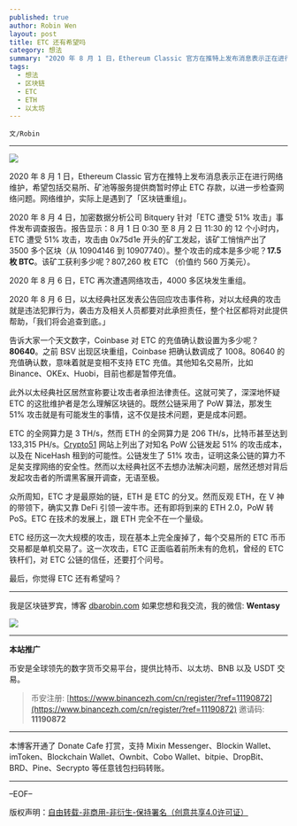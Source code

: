 ```yaml
---
published: true
author: Robin Wen
layout: post
title: ETC 还有希望吗
category: 想法
summary: "2020 年 8 月 1 日，Ethereum Classic 官方在推特上发布消息表示正在进行网络维护，希望包括交易所、矿池等服务提供商暂时停止 ETC 存款，以进一步检查网络问题。网络维护，实际上是遇到了「区块链重组」。众所周知，ETC 才是最原始的链，ETH 是 ETC 的分叉。然而反观 ETH，在 V 神的代领下，确实又靠 DeFi 引领一波牛市。还有即将到来的 ETH 2.0，PoW 转 PoS。ETC 在技术的发展上，跟 ETH 完全不在一个量级。ETC 经历这一次大规模的攻击，现在基本上完全废掉了，每个交易所的 ETC 币币交易都是单机交易了。这一次攻击，ETC 正面临着前所未有的危机，曾经的 ETC 铁杆们，对 ETC 公链的信任，还要打个问号。"
tags:
  - 想法
  - 区块链
  - ETC
  - ETH
  - 以太坊
---
```


`文/Robin`

***

![](https://cdn.dbarobin.com/7ryamo2.png)

2020 年 8 月 1 日，Ethereum Classic 官方在推特上发布消息表示正在进行网络维护，希望包括交易所、矿池等服务提供商暂时停止 ETC 存款，以进一步检查网络问题。网络维护，实际上是遇到了「区块链重组」。

2020 年 8 月 4 日，加密数据分析公司 Bitquery 针对「ETC 遭受 51% 攻击」事件发布调查报告。报告显示：8 月 1 日 0:30 至 8 月 2 日 11:30 的 12 个小时内，ETC 遭受 51% 攻击，攻击由 0x75d1e 开头的矿工发起，该矿工悄悄产出了 3500 多个区块（从 10904146 到 10907740）。整个攻击的成本是多少呢？**17.5 枚 BTC**。该矿工获利多少呢？807,260 枚 ETC （价值约 560 万美元）。

2020 年 8 月 6 日，ETC 再次遭遇网络攻击，4000 多区块发生重组。

2020 年 8 月 6 日，以太经典社区发表公告回应攻击事件称，对以太经典的攻击就是违法犯罪行为，袭击方及相关人员都要对此承担责任，整个社区都将对此提供帮助，「我们将会追查到底。」

告诉大家一个天文数字，Coinbase 对 ETC 的充值确认数设置为多少呢？**80640**。之前 BSV 出现区块重组，Coinbase 把确认数调成了 1008。80640 的充值确认数，意味着就是变相不支持 ETC 充值。其他知名交易所，比如 Binance、OKEx、Huobi，目前也都是暂停充值。

此外以太经典社区居然宣称要让攻击者承担法律责任。这就可笑了，深深地怀疑 ETC 的这批维护者是怎么理解区块链的。既然公链采用了 PoW 算法，那发生 51% 攻击就是有可能发生的事情，这不仅是技术问题，更是成本问题。

ETC 的全网算力是 3 TH/s，然而 ETH 的全网算力是 206 TH/s，比特币甚至达到 133,315 PH/s。[Crypto51](https://www.crypto51.app) 网站上列出了对知名 PoW 公链发起 51% 的攻击成本，以及在 NiceHash 租到的可能性。公链发生了 51% 攻击，证明这条公链的算力不足矣支撑网络的安全性。然而以太经典社区不去想办法解决问题，居然还想对背后发起攻击者的所谓黑客展开调查，无语至极。

众所周知，ETC 才是最原始的链，ETH 是 ETC 的分叉。然而反观 ETH，在 V 神的带领下，确实又靠 DeFi 引领一波牛市。还有即将到来的 ETH 2.0，PoW 转 PoS。ETC 在技术的发展上，跟 ETH 完全不在一个量级。

ETC 经历这一次大规模的攻击，现在基本上完全废掉了，每个交易所的 ETC 币币交易都是单机交易了。这一次攻击，ETC 正面临着前所未有的危机，曾经的 ETC 铁杆们，对 ETC 公链的信任，还要打个问号。

最后，你觉得 ETC 还有希望吗？

***

我是区块链罗宾，博客 [dbarobin.com](https://dbarobin.com/)
如果您想和我交流，我的微信: **Wentasy**

![](https://cdn.dbarobin.com/v4yywe2.png)

***

**本站推广**

币安是全球领先的数字货币交易平台，提供比特币、以太坊、BNB 以及 USDT 交易。

> 币安注册: [https://www.binancezh.com/cn/register/?ref=11190872](https://www.binancezh.com/cn/register/?ref=11190872)
> 邀请码: **11190872**

***

本博客开通了 Donate Cafe 打赏，支持 Mixin Messenger、Blockin Wallet、imToken、Blockchain Wallet、Ownbit、Cobo Wallet、bitpie、DropBit、BRD、Pine、Secrypto 等任意钱包扫码转账。

<center>
    <div class="--donate-button"
         data-button-id="f8b9df0d-af9a-460d-8258-d3f435445075"
    ></div>
</center>

***

–EOF–

版权声明：[自由转载-非商用-非衍生-保持署名（创意共享4.0许可证）](http://creativecommons.org/licenses/by-nc-nd/4.0/deed.zh)